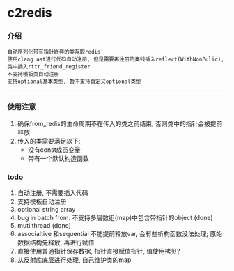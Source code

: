 # c2redis

### 介绍
    自动序列化带有指针嵌套的类存取redis
    使用clang ast进行代码自动注册, 但是需要再注册的类钱插入reflect(WithNonPulic), 类中插入rttr_friend_register
    不支持模板类自动注册
    支持optional基本类型, 暂不支持自定义optional类型
***
### 使用注意
1. 确保from_redis的生命周期不在传入的类之前结束, 否则类中的指针会被提前释放
2. 传入的类需要满足以下:
    - 没有const成员变量
    - 带有一个默认构造函数

### todo
1. 自动注册, 不需要插入代码
2. 支持模板自动注册
3. optional string array
4. bug in batch from: 不支持多层数组(map)中包含带指针的object (done)
5. muti thread  (done)
6. associaltive 和sequential 不能提前释放var, 会有些析构函数没法处理; 原始数据结构先释放, 再进行赋值
7. 直接使用普通指针保存数据, 指针直接赋值指针, 值使用拷贝? 
8. 从反射库底层进行处理, 自己维护类的map